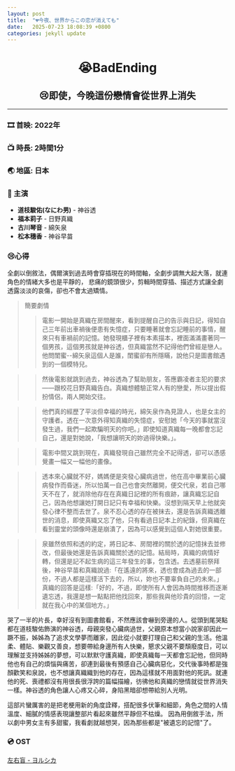 ```yaml
---
layout: post
title:  "💔今夜、世界からこの恋が消えても"
date:   2025-07-23 18:08:39 +0800
categories: jekyll update
---
```


<h1 id="😭BadEnding" style="text-align: center;"><strong>😭BadEnding</strong></h1>

<h2 id="😢即使，今晚這份戀情會從世界上消失" style="text-align: center;"><strong>😢即使，今晚這份戀情會從世界上消失</strong></h2>
    

---
### 🎞️ 首映: 2022年
### 📺 時長: 2時間1分
### 🌏 地區: 日本 
### 🌟 主演
- **道枝駿佑(なにわ男)** - 神谷透
- **福本莉子** - 日野真織
- **古川琴音** - 綿矢泉
- **松本穗香** - 神谷早苗

### 😢心得
全劇以倒敘法，偶爾演到過去時會穿插現在的時間軸，全劇步調無大起大落，就連角色的情緒大多也是平靜的，
悲痛的鏡頭很少，剪輯時間穿插、描述方式讓全劇透露淡淡的哀傷，卻也不會太過矯情。

> 簡要劇情
>> 電影一開始是真織在房間醒來，看到提醒自己的告示與日記，得知自己三年前出車禍後便患有失憶症，只要睡著就會忘記睡前的事情，醒來只有車禍前的記憶。她發現櫃子裡有本素描本，裡面滿滿畫著同一個男孩，這個男孩就是神谷透，但真織當然不記得他們曾經是戀人。他問閨蜜--綿矢泉這個人是誰，閨蜜卻有所隱瞞，說他只是圖書館遇到的一個模特兒。

>> 然後電影就跳到過去，神谷透為了幫助朋友，答應霸凌者主犯的要求——跟校花日野真織告白。真織想體驗正常人有的戀愛，所以提出假扮情侶，兩人開始交往。

>> 他們真的經歷了平淡但幸福的時光，綿矢泉作為見證人，也是女主的守護者。透在一次意外得知真織的失憶症，安慰她「今天的事就當沒發生過，我們一起欺騙明天的你吧。」即使知道真織每一晚都會忘記自己，還是對她說，「我想讓明天的妳過得快樂。」。

>> 電影中間又跳到現在，真織發現自己雖然完全不記得透，卻可以憑感覺畫一幅又一幅他的畫像。

>> 透本來心臟就不好，媽媽便是突發心臟病過世，他在高中畢業前心臟病發作而昏迷，所以怕萬一自己也會突然離開，便交代泉，若自己哪天不在了，就消除他存在在真織日記裡的所有痕跡，讓真織忘記自己，因為他想讓她打開日記只有幸福和快樂。沒想到隔天早上他就突發心律不整而去世了。泉不忍心透的存在被抹去，還是告訴真織透離世的消息，即使真織又忘了他，只有看過日記本上的紀錄，但真織在看到靈堂的頭像時還是崩潰了，因為可以感覺到這個人對她很重要。

>> 泉雖然依照和透的約定，將日記本、房間裡的關於透的記憶抹去並修改，但最後她還是告訴真織關於透的記憶。結局時，真織的病情好轉，但還是記不起生病的這三年發生的事，包含透。去透墓前祭拜後，神谷早苗和真織說過:「在遙遠的將來，透也會成為過去的一部份，不過人都是這樣活下去的，所以，妳也不要辜負自己的未來。」真織的回答是這樣:「好的，不過，即使所有人會因為時間推移而逐漸遺忘透，我還是想一點點把他找回來，那些我與他珍貴的回憶，一定就在我心中的某個地方。」

哭了一半的片長，幸好沒有到圖書館看，不然應該會嚇到旁邊的人。從頭到尾哭點都在道枝駿佑飾演的神谷透，母親突發心臟病過世，父親原本想當小說家卻因此一蹶不振，姊姊為了追求文學夢而離家，因此從小就要打理自己和父親的生活。他溫柔、體貼、樂觀又善良，想要帶給身邊所有人快樂，懇求父親不要頹廢度日，可以理解並支持姊姊的夢想，可以默默守護真織，即使真織每一天都會忘記他，但同時他也有自己的煩惱與痛苦，卻連到最後有預感自己心臟病惡化，交代後事時都是強顏歡笑和泉說，也不想讓真織織到他的存在，因為這樣就不用面對他的死訊。就連他的死、喪禮都沒有用很長很浮誇的篇幅描繪，彷彿他和真織的戀情就從世界消失一樣。神谷透的角色讓人心疼又心碎，身陷黑暗卻想帶給別人光明。

這部片蠻厲害的是把老梗用新的角度詮釋，搭配很多伏筆和細節，角色之間的人情溫度、細膩的情感表現讓整部片看起來雖然平靜但不枯燥。
因為用倒敘手法，所以劇中男女主有多甜蜜，我看劇就越想哭，因為那些都是"被遺忘的記憶"了。

### 💿 OST
[左右盲 - ヨルシカ](https://youtu.be/1IlTeOMCNJU)